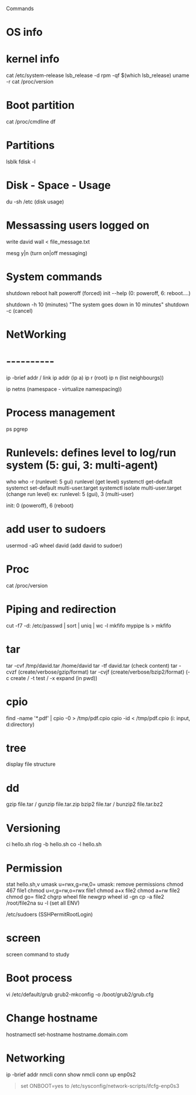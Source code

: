 Commands
# OS info

# kernel info
cat /etc/system-release
lsb_release -d
rpm -qf $(which lsb_release)
uname -r
cat /proc/version

# Boot partition
cat /proc/cmdline
df



# Partitions
lsblk
fdisk -l

# Disk - Space - Usage
du -sh /etc (disk usage)


# Messassing users logged on
write david
wall < file_message.txt

mesg y|n (turn on|off messaging)


# System commands
shutdown
reboot
halt
poweroff (forced)
init --help (0: poweroff, 6: reboot....)

shutdown -h 10 (minutes) "The system goes down in 10 minutes"
shutdown -c (cancel)

# NetWorking 
# ----------

ip -brief addr / link 
ip addr (ip a)
ip r (root)
ip n (list neighbourgs))

ip netns (namespace - virtualize namespacing))


# Process management
ps
pgrep




# Runlevels: defines level to log/run system (5: gui, 3: multi-agent)
who
who -r (runlevel: 5 gui)
runlevel (get level)
systemctl get-default
systemct set-default multi-user.target
systemctl isolate multi-user.target (change run level)
ex: runlevel: 5 (gui), 3 (multi-user)

init: 0 (poweroff), 6 (reboot)



# add user to sudoers
usermod -aG wheel david (add david to sudoer)

# Proc
cat /proc/version

# Piping and redirection
cut -f7 -d: /etc/passwd | sort | uniq | wc -l
mkfifo mypipe
ls > mkfifo


# tar
tar -cvf /tmp/david.tar /home/david
tar -tf david.tar (check content)
tar -cvzf (create/verbose/gzip/format)
tar -cvjf (create/verbose/bzip2/format)
(-c create / -t test / -x expand (in pwd)) 

# cpio
find -name '*.pdf' | cpio -0 > /tmp/pdf.cpio
cpio -id < /tmp/pdf.cpio (i: input, d:directory)

# tree
display file structure

# dd 
gzip file.tar / gunzip file.tar.zip
bzip2 file.tar / bunzip2 file.tar.bz2

# Versioning
ci hello.sh
rlog -b hello.sh
co -l hello.sh

# Permission
stat hello.sh,v
umask u=rwx,g=rw,0=
umask: remove permissions
chmod 467 file1
chmod u=r,g=rw,o=rwx file1
chmod a+x file2
chmod a+rw file2
chmod go= file2
chgrp wheel file
newgrp wheel
id -gn
cp -a file2 /root/file2na
su -l (set all ENV)

/etc/sudoers (SSHPermitRootLogin)


# screen
screen command to study


# Boot process
vi /etc/default/grub 
grub2-mkconfig -o /boot/grub2/grub.cfg

# Change hostname
hostnamectl set-hostname hostname.domain.com


# Networking
ip -brief addr
nmcli conn show
nmcli conn up enp0s2
> set ONBOOT=yes to /etc/sysconfig/network-scripts/ifcfg-enp0s3




